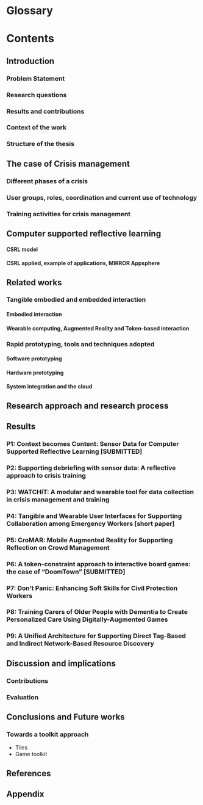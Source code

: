 # Glossary
# Contents

## Introduction

### Problem Statement
### Research questions
### Results and contributions
### Context of the work
### Structure of the thesis

## The case of Crisis management

### Different phases of a crisis
### User groups, roles, coordination and current use of technology
### Training activities for crisis management

## Computer supported reflective learning

#### CSRL model
#### CSRL applied, example of applications, MIRROR Appsphere

## Related works

### Tangible embodied and embedded interaction
#### Embodied interaction
#### Wearable computing, Augmented Reality and Token-based interaction

### Rapid prototyping, tools and techniques adopted
#### Software prototyping 
#### Hardware prototyping
#### System integration and the cloud

## Research approach and research process

## Results
### P1: Context becomes Content: Sensor Data for Computer Supported Reflective Learning [SUBMITTED]
### P2: Supporting debriefing with sensor data: A reflective approach to crisis training
### P3: WATCHiT: A modular and wearable tool for data collection in crisis management and training
### P4: Tangible and Wearable User Interfaces for Supporting Collaboration among Emergency Workers [short paper]
### P5: CroMAR: Mobile Augmented Reality for Supporting Reflection on Crowd Management 
### P6: A token-constraint approach to interactive board games: the case of “DoomTown” [SUBMITTED]
### P7: Don’t Panic: Enhancing Soft Skills for Civil Protection Workers
### P8: Training Carers of Older People with Dementia to Create Personalized Care Using Digitally-Augmented Games
### P9: A Unified Architecture for Supporting Direct Tag-Based and Indirect Network-Based Resource Discovery

## Discussion and implications
### Contributions 
### Evaluation

## Conclusions and Future works
### Towards a toolkit approach
* Tiles
* Game toolkit

## References

## Appendix